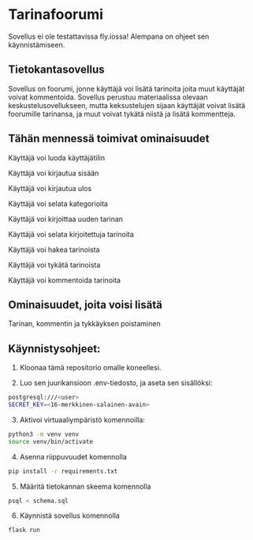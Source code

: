# Tarinafoorumi
Sovellus ei ole testattavissa fly.iossa! Alempana on ohjeet sen käynnistämiseen.

## Tietokantasovellus
Sovellus on foorumi, jonne käyttäjä voi lisätä tarinoita joita muut käyttäjät voivat kommentoida.
Sovellus perustuu materiaalissa olevaan keskustelusovellukseen, mutta keksustelujen sijaan käyttäjät voivat lisätä foorumille tarinansa, ja muut voivat tykätä niistä ja lisätä kommentteja.

## Tähän mennessä toimivat ominaisuudet
Käyttäjä voi luoda käyttäjätilin

Käyttäjä voi kirjautua sisään

Käyttäjä voi kirjautua ulos

Käyttäjä voi selata kategorioita

Käyttäjä voi kirjoittaa uuden tarinan

Käyttäjä voi selata kirjoitettuja tarinoita

Käyttäjä voi hakea tarinoista

Käyttäjä  voi tykätä tarinoista

Käyttäjä voi kommentoida tarinoita


## Ominaisuudet, joita voisi lisätä
Tarinan, kommentin ja tykkäyksen poistaminen


## Käynnistysohjeet:
1. Kloonaa tämä repositorio omalle koneellesi.

2. Luo sen juurikansioon .env-tiedosto, ja aseta sen sisällöksi:
```bash
postgresql:///<user>
SECRET_KEY=<16-merkkinen-salainen-avain>
```

3. Aktivoi virtuaaliympäristö komennoilla:
```bash
python3 -m venv venv
source venv/bin/activate
```

4. Asenna riippuvuudet komennolla
```bash
pip install -r requirements.txt
```

5. Määritä tietokannan skeema komennolla
```bash
psql < schema.sql
```

6. Käynnistä sovellus komennolla
```bash
flask run
```


